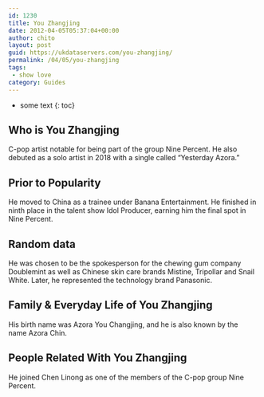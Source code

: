 ```yaml
---
id: 1230
title: You Zhangjing
date: 2012-04-05T05:37:04+00:00
author: chito
layout: post
guid: https://ukdataservers.com/you-zhangjing/
permalink: /04/05/you-zhangjing
tags:
 - show love
category: Guides
---
```


* some text
{: toc}
          
          
## Who is  You Zhangjing
                  
                  
                  
C-pop artist notable for being part of the group Nine Percent. He also debuted as a solo artist in 2018 with a single called &#8220;Yesterday Azora.&#8221;
                  
                
                
                
## Prior to Popularity 
                  
                  
                  
He moved to China as a trainee under Banana Entertainment. He finished in ninth place in the talent show Idol Producer, earning him the final spot in Nine Percent.
                  
                
                
                
## Random data 
                  
                  
                  
He was chosen to be the spokesperson for the chewing gum company Doublemint as well as Chinese skin care brands Mistine, Tripollar and Snail White. Later, he represented the technology brand Panasonic.
                  
                
                
                
## Family & Everyday Life of You Zhangjing
                  
                  
                  
His birth name was Azora You Changjing, and he is also known by the name Azora Chin. 
                  
                
                
                
## People Related With  You Zhangjing
                  
                  
                  
He joined Chen Linong as one of the members of the C-pop group Nine Percent.
                  
                
              
            
          
          
          
    
    
  

